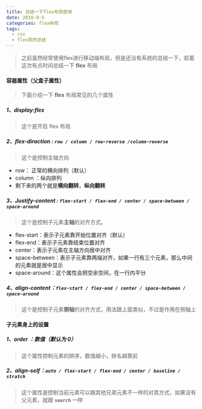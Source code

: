 ```yaml
---
title: 总结一下flex布局使用
date: 2018-9-5
categories: flex布局
tags:
  - css
  - flex局的总结
---
```


> 之前虽然经常使用flex进行移动端布局，但是还没有系统的总结一下，趁着这次有点时间总结一下 **flex** 布局

<!-- more -->

#### 容器属性（父盒子属性）

> 下面介绍一下 **flex** 布局常见的几个属性

##### 1、display:flex

> 这个是开启 flex 布局

##### 2、flex-diraction : `row / column / row-reverse /column-reverse`

> 这个是控制主轴方向
 
- row：  正常的横向排列（默认）
- column ：纵向排列 
- 剩下来的两个就是**横向翻转**，**纵向翻转**

##### 3、Justify-content : `flex-start / flex-end / center / space-between / space-around` 

> 这个是控制子元素**主轴**的对齐方式。

 - flex-start：表示子元素靠开始位置对齐（默认）
 - flex-end：表示子元素靠结束位置对齐
 - center：表示子元素在主轴方向居中对齐
 - space-between：表示子元素靠两端对齐，如果一行有三个元素，那么中间的元素就是居中显示
 - space-around：这个属性会把空余空间，在一行内平分

##### 4、align-content：`flex-start / flex-end / center / space-between / space-around`

> 这个是控制子元素**侧轴**的对齐方式，用法跟上面类似，不过是作用在侧轴上


#### 子元素身上的设置

##### 1、order ：数值（默认为 0）

> 这个属性控制元素的排序，数值越小，排名越靠前

##### 2、align-self：`auto / flex-start / flex-end / center / baseline / stratch `

> 这个属性是控制当前元素可以跟其他兄弟元素不一样的对其方式，如果没有父元素，就跟 **`search`** 一样